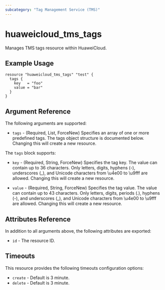 ```yaml
---
subcategory: "Tag Management Service (TMS)"
---
```


# huaweicloud_tms_tags

Manages TMS tags resource within HuaweiCloud.

## Example Usage

```hcl
resource "huaweicloud_tms_tags" "test" {
  tags {
    key   = "foo"
    value = "bar"
  }
}
```

## Argument Reference

The following arguments are supported:

* `tags` - (Required, List, ForceNew) Specifies an array of one or more predefined tags. The tags object
  structure is documented below. Changing this will create a new resource.

The `tags` block supports:

* `key` - (Required, String, ForceNew) Specifies the tag key. The value can contain up to 36 characters.
  Only letters, digits, hyphens (-), underscores (_), and Unicode characters from \u4e00 to \u9fff are allowed.
  Changing this will create a new resource.

* `value` - (Required, String, ForceNew) Specifies the tag value. The value can contain up to 43 characters.
  Only letters, digits, periods (.), hyphens (-), and underscores (_), and Unicode characters from \u4e00 to \u9fff
  are allowed. Changing this will create a new resource.

## Attributes Reference

In addition to all arguments above, the following attributes are exported:

* `id` - The resource ID.

## Timeouts

This resource provides the following timeouts configuration options:

* `create` - Default is 3 minute.
* `delete` - Default is 3 minute.
